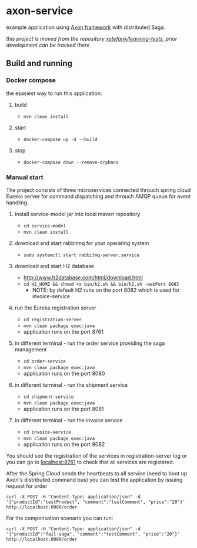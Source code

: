 # axon-service

example application using [Axon framework](http://www.axonframework.org/) with distributed Saga.

*this project is moved from the repository [xstefank/learning-tests](https://github.com/xstefank/learning-tests), prior development can be tracked there*

## Build and running

### Docker compose

the esasiest way to run this application:

1. build
    * `mvn clean install`

1. start
    * `docker-compose up -d --build`
    
1. stop
    * `docker-compose down --remove-orphans`

### Manual start

The project consists of three microservices connected throuch spring cloud Eureka server for command dispatching and throuch AMQP queue for event handling.

1. install service-model jar into local maven repository
    * `cd service-model`
    * `mvn clean install`

1. download and start rabbitmq for your operating system
    * `sudo systemctl start rabbitmq-server.service`
    
1. download and start H2 database
    * http://www.h2database.com/html/download.html
    * `cd H2_HOME && chmod +x bin/h2.sh && bin/h2.sh -webPort 8083`
        * NOTE: by default H2 runs on the port 8082 which is used for invoice-service

1. run the Eureka registration server
    * `cd registration-server`
    * `mvn clean package exec:java`
    * application runs on the port 8761
    
1. in different terminal - run the order service providing the saga management
    * `cd order-service`
    * `mvn clean package exec:java`
    * application runs on the port 8080
    
1. in different terminal - run the shipment service
    * `cd shipment-service`
    * `mvn clean package exec:java`
    * application runs on the port 8081
    
1. in different terminal - run the invoice service
    * `cd invoice-service`
    * `mvn clean package exec:java`
    * application runs on the port 8082
    
You should see the registration of the services in registration-server log or you can go to [localhost:8761](http://localhost:8761) to check that all services are registered.

After the Spring Cloud sends the heartbeats to all service (need to boot up Axon's distributed command bus) you can test the application by issuing request for order


`curl -X POST -H "Content-Type: application/json" -d '{"productId":"testProduct", "comment":"testComment", "price":"20"}' http://localhost:8080/order`

For the compensation scenario you can run:

`curl -X POST -H "Content-Type: application/json" -d '{"productId":"fail-saga", "comment":"testComment", "price":"20"}' http://localhost:8080/order`




